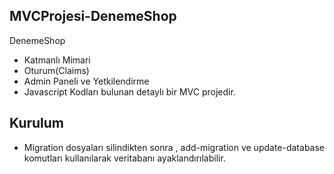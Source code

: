 ## MVCProjesi-DenemeShop
DenemeShop
- Katmanlı Mimari
- Oturum(Claims)
- Admin Paneli ve Yetkilendirme
- Javascript Kodları bulunan detaylı bir MVC projedir.
  
## Kurulum
- Migration dosyaları silindikten sonra , add-migration ve update-database komutları kullanılarak veritabanı ayaklandırılabilir.
